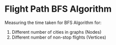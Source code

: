 # Flight Path BFS Algorithm
Measuring the time taken for BFS Algorithm for:
1. Different number of cities in graphs (Nodes)
2. Different number of non-stop flights (Vertices)
